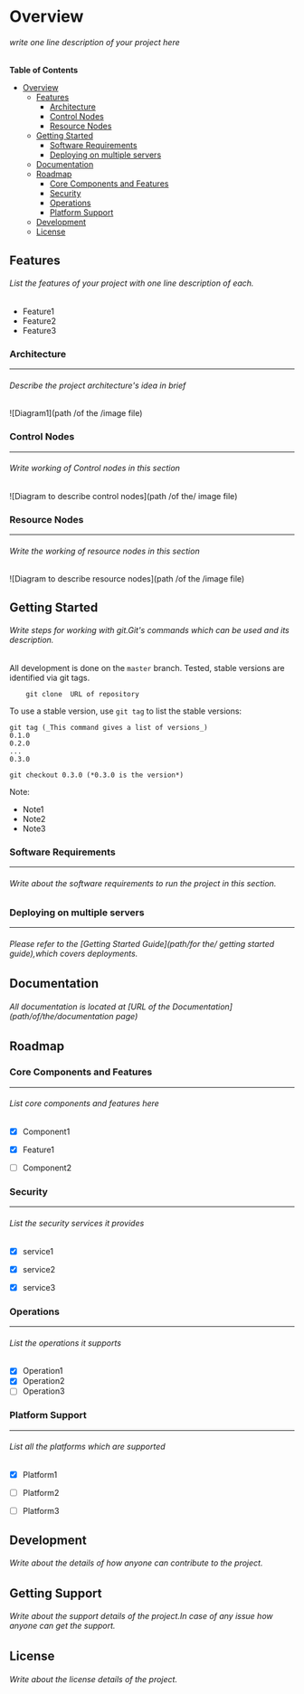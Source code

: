 # Overview


###### write one line description of your project here

**Table of Contents**

- [Overview](#overview)
    - [Features](#features)
        - [Architecture](#architecture)
        - [Control Nodes](#control-nodes)
        - [Resource Nodes](#resource-nodes)
    - [Getting Started](#getting-started)
        - [Software Requirements](#software-requirements)
        - [Deploying on multiple servers](#deploying-on-multiple-servers)
    - [Documentation](#documentation)
    - [Roadmap](#roadmap)
        - [Core Components and Features](#core-components-and-features)
        - [Security](#security)
        - [Operations](#operations)
        - [Platform Support](#platform-support)
    - [Development](#development)
    - [License](#license)



## Features

###### List the features of your project with one line description of each.

* Feature1
* Feature2
* Feature3



### Architecture
-----------------------------------------------------------------------------------------------------------------------------

######  Describe the project architecture's idea in brief
 
![Diagram1](path /of the /image file)


### Control Nodes
-----------------------------------------------------------------------------------------------------------------------------

###### Write working of Control nodes in this section

![Diagram to describe control nodes](path /of the/ image file)


### Resource Nodes
-----------------------------------------------------------------------------------------------------------------------------

###### Write the working of resource nodes in this section

![Diagram to describe resource nodes](path /of the /image file)


## Getting Started

###### Write steps for working with git.Git's commands which can be used and its description.

All development is done on the `master` branch. Tested, stable versions are identified via git tags.

```
    git clone  URL of repository 
```

To use a stable version, use `git tag` to list the stable versions:

```
git tag (_This command gives a list of versions_)
0.1.0
0.2.0
...
0.3.0

git checkout 0.3.0 (*0.3.0 is the version*)
```

Note:

* Note1
* Note2
* Note3



### Software Requirements
-----------------------------------------------------------------------------------------------------------------------------

###### Write about the software requirements to run the project in this section.


### Deploying on multiple servers
-----------------------------------------------------------------------------------------------------------------------------

###### Please refer to the [Getting Started Guide](path/for the/ getting started guide),which covers deployments.



## Documentation

###### All documentation is located at [URL of the Documentation](path/of/the/documentation page)



## Roadmap

### Core Components and Features
-----------------------------------------------------------------------------------------------------------------------------

###### List core components and features here
- [x] Component1 
- [x] Feature1
- [ ] Component2



### Security
-----------------------------------------------------------------------------------------------------------------------------

###### List the security services it provides
- [x] service1
- [x] service2
- [x] service3


### Operations
-----------------------------------------------------------------------------------------------------------------------------

###### List the operations it supports
- [x] Operation1
- [x] Operation2
- [ ] Operation3

### Platform Support
-----------------------------------------------------------------------------------------------------------------------------

###### List all the platforms which are supported
- [x] Platform1
- [ ] Platform2
- [ ] Platform3


## Development
###### Write about the details of how anyone can contribute to the project.


## Getting Support
###### Write about the support details of the project.In case of any issue how anyone can get the support.


## License
###### Write about the license details of the project.









